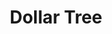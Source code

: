 ---
title: "Dollar Tree"
url: /chesapeake/dollar-tree-south-military-highway-2/
shop: variety store
---